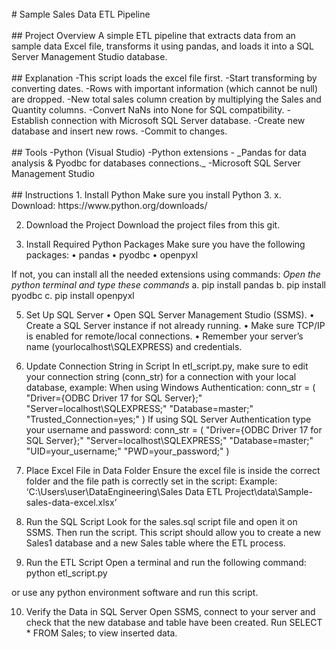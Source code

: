<br>
# Sample Sales Data ETL Pipeline
<br/>

<br>
## Project Overview 
A simple ETL pipeline that extracts data from an sample data Excel file, transforms it using pandas, and loads it into a SQL Server Management Studio database.
<br/>

<br>
## Explanation
-This script loads the excel file first. 
-Start transforming by converting dates. 
-Rows with important information (which cannot be null) are dropped. 
-New total sales column creation by multiplying the Sales and Quantity columns.
-Convert NaNs into None for SQL compatibility. 
-Establish connection with Microsoft SQL Server database. 
-Create new database and insert new rows.
-Commit to changes. 
<br/>

<br>
## Tools
-Python (Visual Studio)
-Python extensions - _Pandas for data analysis & Pyodbc for databases connections._
-Microsoft SQL Server Management Studio
<br/>

<br>
## Instructions
1. Install Python 
Make sure you install Python 3. x.
Download: https://www.python.org/downloads/

2. Download the Project
Download the project files from this git.

3. Install Required Python Packages
Make sure you have the following packages:
•	pandas
•	pyodbc
•	openpyxl

If not, you can install all the needed extensions using commands:
*Open the python terminal and type these commands*
a. pip install pandas 
b. pip install pyodbc 
c. pip install openpyxl

5. Set Up SQL Server
•	Open SQL Server Management Studio (SSMS).
•	Create a SQL Server instance if not already running.
•	Make sure TCP/IP is enabled for remote/local connections.
•	Remember your server’s name (yourlocalhost\\SQLEXPRESS) and credentials.

6. Update Connection String in Script
In etl_script.py, make sure to edit your connection string (conn_str) for a connection with your local database, example:
When using Windows Authentication:
conn_str = (
    "Driver={ODBC Driver 17 for SQL Server};"
    "Server=localhost\\SQLEXPRESS;"
    "Database=master;" 
    "Trusted_Connection=yes;" 
)
If using SQL Server Authentication type your username and password:
conn_str = (
    "Driver={ODBC Driver 17 for SQL Server};"
    "Server=localhost\\SQLEXPRESS;"
    "Database=master;"
    "UID=your_username;"
    "PWD=your_password;"
)

7. Place Excel File in Data Folder
Ensure the excel file is inside the correct folder and the file path is correctly set in the script:
Example: ‘C:\Users\user\DataEngineering\Sales Data ETL Project\data\Sample-sales-data-excel.xlsx’

8. Run the SQL Script
Look for the sales.sql script file and open it on SSMS. Then run the script. 
This script should allow you to create a new Sales1 database and a new Sales table where the ETL process. 

9. Run the ETL Script
Open a terminal and run the following command:
python etl_script.py

or use any python environment software and run this script.

10. Verify the Data in SQL Server
Open SSMS, connect to your server and check that the new database and table have been created. Run SELECT * FROM Sales; to view inserted data.
<br/>
